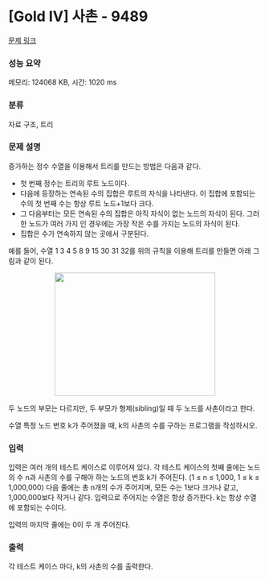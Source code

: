 # [Gold IV] 사촌 - 9489 

[문제 링크](https://www.acmicpc.net/problem/9489) 

### 성능 요약

메모리: 124068 KB, 시간: 1020 ms

### 분류

자료 구조, 트리

### 문제 설명

<p>증가하는 정수 수열을 이용해서 트리를 만드는 방법은 다음과 같다.</p>

<ul>
	<li>첫 번째 정수는 트리의 루트 노드이다.</li>
	<li>다음에 등장하는 연속된 수의 집합은 루트의 자식을 나타낸다. 이 집합에 포함되는 수의 첫 번째 수는 항상 루트 노드+1보다 크다.</li>
	<li>그 다음부터는 모든 연속된 수의 집합은 아직 자식이 없는 노드의 자식이 된다. 그러한 노드가 여러 가지 인 경우에는 가장 작은 수를 가지는 노드의 자식이 된다.</li>
	<li>집합은 수가 연속하지 않는 곳에서 구분된다.</li>
</ul>

<p>예를 들어, 수열 1 3 4 5 8 9 15 30 31 32를 위의 규칙을 이용해 트리를 만들면 아래 그림과 같이 된다.</p>

<p style="text-align: center;"><img alt="" src="https://www.acmicpc.net/upload/images/cc.png" style="height:245px; width:320px"></p>

<p>두 노드의 부모는 다르지만, 두 부모가 형제(sibling)일 때 두 노드를 사촌이라고 한다.</p>

<p>수열 특정 노드 번호 k가 주어졌을 때, k의 사촌의 수를 구하는 프로그램을 작성하시오.</p>

### 입력 

 <p>입력은 여러 개의 테스트 케이스로 이루어져 있다. 각 테스트 케이스의 첫째 줄에는 노드의 수 n과 사촌의 수를 구해야 하는 노드의 번호 k가 주어진다. (1 ≤ n ≤ 1,000, 1 ≤ k ≤ 1,000,000) 다음 줄에는 총 n개의 수가 주어지며, 모든 수는 1보다 크거나 같고, 1,000,000보다 작거나 같다. 입력으로 주어지는 수열은 항상 증가한다. k는 항상 수열에 포함되는 수이다.</p>

<p>입력의 마지막 줄에는 0이 두 개 주어진다.</p>

### 출력 

 <p>각 테스트 케이스 마다, k의 사촌의 수를 출력한다.</p>

